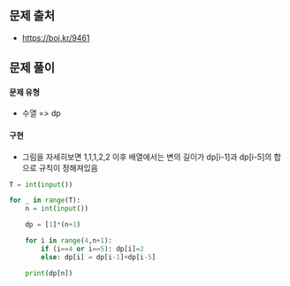 ## 문제 출처

- https://boj.kr/9461

## 문제 풀이

#### 문제 유형

- 수열 => dp

#### 구현

- 그림을 자세히보면 1,1,1,2,2 이후 배열에서는 변의 길이가 dp[i-1]과 dp[i-5]의 합으로 규칙이 정해져있음

```python
T = int(input())

for _ in range(T):
    n = int(input())

    dp = [1]*(n+1)

    for i in range(4,n+1):
        if (i==4 or i==5): dp[i]=2
        else: dp[i] = dp[i-1]+dp[i-5]

    print(dp[n])
```
